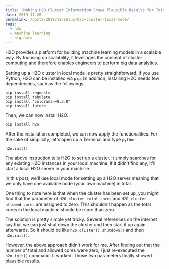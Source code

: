 ```yaml
---
title: 'Making H2O Cluster Information Shows Plausible Results for Total & Allowed Cores'
date: 2019-11-20
permalink: /posts/2019/11/setup-h2o-cluster-local-mode/
tags:
  - h2o
  - machine learning
  - big data
---
```


H2O provides a platform for building machine learning models in a scalable way. By focusing on scalability, it leverages the concept of cluster computing and therefore enables engineers to perform big data analytics.

Setting up a H2O cluster in local mode is pretty straightforward. If you use Python, H2O can be installed via `pip`. In addition, installing H2O needs few dependencies, such as the followings.

```
pip install requests
pip install tabulate
pip install "colorama>=0.3.8"
pip install future
```

Then, we can now install H2O.

```
pip install h2o
```

After the installation completed, we can now apply the functionalities. For the sake of simplicity, let's open up a Terminal and type `python`.

```
h2o.init()
```

The above instruction tells H2O to set up a cluster. It simply searches for any existing H2O instances in your local machine. If it didn't find any, it'll start a local H2O server in your machine.

In this post, we'll use local mode for setting up a H2O server meaning that we only have one available node (your own machine) in total.

One thing to note here is that when the cluster has been set up, you might find that the parameter of `H2O cluster total cores` and `H2O cluster allowed cores` are assigned to zero. This shouldn't happen as the total cores in the local machine should be more than zero.

The solution is pretty simple yet tricky. Several references on the internet say that we can just shut down the cluster and then start it up again afterwards. So it should be like `h2o.cluster().shutdown()` and then `h2o.init()`.

However, the above approach didn't work for me. After finding out that the number of total and allowed cores were zero, I just re-executed the `h2o.init()` command. It worked! Those two parameters finally showed plausible results.
